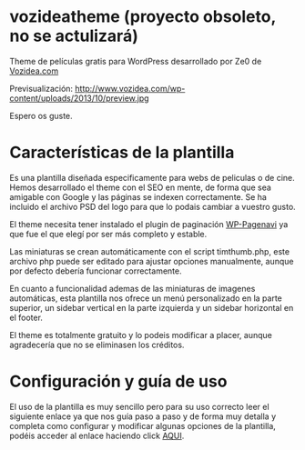 vozideatheme (proyecto obsoleto, no se actulizará)
============

Theme de películas gratis para WordPress desarrollado por Ze0 de [Vozidea.com](http://www.vozidea.com/)

Previsualización: http://www.vozidea.com/wp-content/uploads/2013/10/preview.jpg

Espero os guste.


Características de la plantilla
============

Es una plantilla diseñada especificamente para webs de peliculas o de cine. Hemos desarrollado el theme con el SEO en mente, de forma que sea amigable con Google y las páginas se indexen correctamente.
Se ha incluido el archivo PSD del logo para que lo podais cambiar a vuestro gusto.

El theme necesita tener instalado el plugin de paginación [WP-Pagenavi](http://wordpress.org/plugins/wp-pagenavi/) ya que fue el que elegí por ser más completo y estable.

Las miniaturas se crean automáticamente con el script timthumb.php, este archivo php puede ser editado para ajustar opciones manualmente, aunque por defecto debería funcionar correctamente.

En cuanto a funcionalidad ademas de las miniaturas de imagenes automáticas, esta plantilla nos ofrece un menú personalizado en la parte superior, un sidebar vertical en la parte izquierda y un sidebar horizontal en el footer.

El theme es totalmente gratuito y lo podeis modificar a placer, aunque agradecería que no se eliminasen los créditos.


Configuración y guía de uso
============

El uso de la plantilla es muy sencillo pero para su uso correcto leer el siguiente enlace ya que nos guía paso a paso y de forma muy detalla y completa como configurar y modificar algunas opciones de la plantilla, podéis acceder al enlace haciendo click [AQUI](http://www.vozidea.com/theme-de-peliculas-gratis-para-wordpress).

